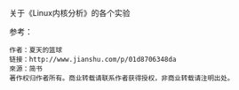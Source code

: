 关于《Linux内核分析》的各个实验

参考：

```
作者：夏天的篮球
链接：http://www.jianshu.com/p/01d8706348da
來源：简书
著作权归作者所有。商业转载请联系作者获得授权，非商业转载请注明出处。
```